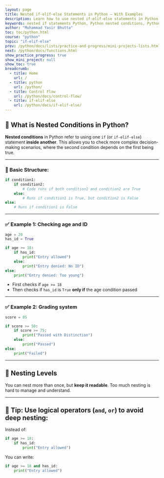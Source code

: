 ```yaml
---
layout: page
title: Nested if‑elif‑else Statements in Python – With Examples
description: Learn how to use nested if‑elif‑else statements in Python to handle complex decision-making. Includes clear syntax, beginner-friendly examples, and practical use cases.
keywords: nested if statements Python, Python nested conditions, Python nested if elif else, conditional logic in Python, Python decision making, beginner Python conditions, nested control flow Python, Python nested example code
author: "Muhammad Yasir Bhutta"
toc: toc/python.html
course: "python"
topic: "if-elif-else"
prev: /python/docs/lists/practice-and-progress/mini-projects-lists.html
next: /python/docs/functions.html
show_practice_progress: true
show_mini_project: null
show_toc: true
breadcrumb:
  - title: Home
    url: /
  - title: python
    url: /python/
  - title: Control Flow
    url: /python/docs/control-flow/
  - title: if-elif-else
    url: /python/docs/if-elif-else/
---
```


## 🔹 What is **Nested Conditions** in Python?

**Nested conditions** in Python refer to using one `if` (or `if-elif-else`) statement **inside another**. This allows you to check more complex decision-making scenarios, where the second condition depends on the first being true.

---

### 📌 Basic Structure:

```python
if condition1:
    if condition2:
        # Code runs if both condition1 and condition2 are True
    else:
        # Runs if condition1 is True, but condition2 is False
else:
    # Runs if condition1 is False
```

---

### ✅ Example 1: Checking age and ID

```python
age = 20
has_id = True

if age >= 18:
    if has_id:
        print("Entry allowed")
    else:
        print("Entry denied: No ID")
else:
    print("Entry denied: Too young")
```

* First checks if `age >= 18`
* Then checks if `has_id` is `True` **only if** the age condition passed

---

### ✅ Example 2: Grading system

```python
score = 85

if score >= 50:
    if score >= 75:
        print("Passed with Distinction")
    else:
        print("Passed")
else:
    print("Failed")
```

---

## 🔁 Nesting Levels

You can nest more than once, but **keep it readable**. Too much nesting is hard to manage and understand.

---

## 📌 Tip: Use logical operators (`and`, `or`) to avoid deep nesting:

Instead of:

```python
if age >= 18:
    if has_id:
        print("Entry allowed")
```

You can write:

```python
if age >= 18 and has_id:
    print("Entry allowed")
```

